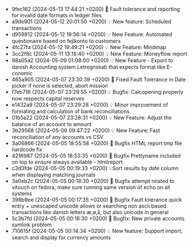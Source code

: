 * 9fec162 (2024-05-13 17:44:21 +0200) 🐛 Fault tolerance and reporting for invalid date formats in ledger files
* a9de901 (2024-05-12 20:01:50 +0200) 💡 New feature: Scheduled transactions
* d959812 (2024-05-12 19:56:14 +0200) 💡 New Feature: Automated questionaire based on fejlkonto to customers
* 4fc27fa (2024-05-12 19:49:21 +0200) 💡 New Feature: Mindmap
* 3cc2f8c (2024-05-11 13:16:40 +0200) 💡 New Feature: Moneyflow report
* 98a05a2 (2024-05-09 01:08:00 +0200) 💡 New Feature - Export to danish Accounting system Letregnskab that expects format like E-conomic
* 465a905 (2024-05-07 23:30:39 +0200) 🐛 Fixed Fault Tolerance in Date picker if none is selected, abort mission
* f7eb716 (2024-05-07 23:29:55 +0200) 💡 Bugfix: Calcopening properly now respects capital reserves
* e1432a9 (2024-05-07 23:29:28 +0200) 💡 Minor improvement of formating and calculation of bank reconciliations
* 01b5a22 (2024-05-07 23:28:31 +0200) 💡 New Feature: Adjust the balance of an account to amount
* 3b29568 (2024-05-06 09:47:22 +0200) 💡 New Feature: Fast reconciliation of any accounts vs CSV
* 3a06866 (2024-05-05 18:55:58 +0200) 🐛 Bugfix HTML report tmp file hardcode fix
* 4216987 (2024-05-05 18:53:35 +0200) 🐛 Bugfix Prettyname included on top to ensure always available - htmlreport
* c3d3fde (2024-05-05 00:19:33 +0200) 💡Sort results by date column when displaying matching journals
* 3a0eb2c (2024-05-05 00:18:30 +0200) 🐛 Bugfix attempt related to vitouch on fedora, make sure running same version of echo on all systems
* 398b9ee (2024-05-05 00:17:35 +0200) 🐛 Bugfix Fault tolerance quick entry + unescaped unicode allows or searching non ascii based transactions like danish letters æ,ø,å, but also unicode in general
* 5c3b7fd (2024-05-05 00:16:30 +0200) 🐛 Bugfix: New private accounts symlink problem
* 710615f (2024-05-05 00:14:34 +0200) 💡 New feature: Support import, search and display for currency amounts
